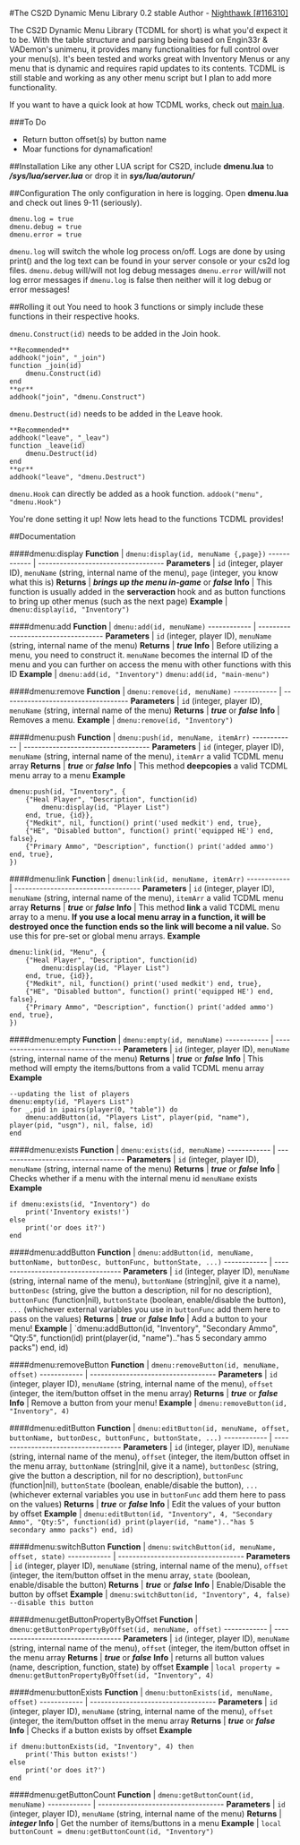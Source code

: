 #The CS2D Dynamic Menu Library 0.2 stable
Author - [Nighthawk [#116310]](http://unrealsoftware.de/profile.php?userid=116310)

The CS2D Dynamic Menu Library (TCDML for short) is what you'd expect it to be. With the table structure and parsing being based on Engin33r & VADemon's unimenu, it provides many functionalities for full control over your menu(s). It's been tested and works great with Inventory Menus or any menu that is dynamic and requires rapid updates to its contents.
TCDML is still stable and working as any other menu script but I plan to add more functionality. 

If you want to have a quick look at how TCDML works, check out [main.lua](main.lua).

###To Do
* Return button offset(s) by button name
* Moar functions for dynamafication!

##Installation
Like any other LUA script for CS2D, include **dmenu.lua** to ***/sys/lua/server.lua*** or drop it in ***sys/lua/autorun/***

##Configuration
The only configuration in here is logging. Open **dmenu.lua** and check out lines 9-11 (seriously).
```
dmenu.log = true
dmenu.debug = true
dmenu.error = true
```
`dmenu.log` will switch the whole log process on/off. Logs are done by using print() and the log text can be found in your server console or your cs2d log files.
`dmenu.debug` will/will not log debug messages
`dmenu.error` will/will not log error messages
if `dmenu.log` is false then neither will it log debug or error messages!

##Rolling it out
You need to hook 3 functions or simply include these functions in their respective hooks.

`dmenu.Construct(id)` needs to be added in the Join hook.
```
**Recommended**
addhook("join", "_join")
function _join(id)
	dmenu.Construct(id)
end
**or**
addhook("join", "dmenu.Construct")
```

`dmenu.Destruct(id)` needs to be added in the Leave hook.
```
**Recommended**
addhook("leave", "_leav")
function _leave(id)
	dmenu.Destruct(id)
end
**or**
addhook("leave", "dmenu.Destruct")
```

`dmenu.Hook` can directly be added as a hook function.
`addook("menu", "dmenu.Hook")`

You're done setting it up! Now lets head to the functions TCDML provides!


##Documentation

####dmenu:display
**Function** | `dmenu:display(id, menuName {,page})`
------------ | -----------------------------------
**Parameters** | `id` (integer, player ID), `menuName` (string, internal name of the menu), `page` (integer, you know what this is)
**Returns** | ***brings up the menu in-game*** or ***false***
**Info** | This function is usually added in the **serveraction** hook and as button functions to bring up other menus (such as the next page)
**Example** | `dmenu:display(id, "Inventory")`

####dmenu:add
**Function** | `dmenu:add(id, menuName)`
------------ | -----------------------------------
**Parameters** | `id` (integer, player ID), `menuName` (string, internal name of the menu)
**Returns** | ***true***
**Info** | Before utilizing a menu, you need to construct it. `menuName` becomes the internal ID of the menu and you can further on access the menu with other functions with this ID
**Example** | `dmenu:add(id, "Inventory")` `dmenu:add(id, "main-menu")`

####dmenu:remove
**Function** | `dmenu:remove(id, menuName)`
------------ | -----------------------------------
**Parameters** | `id` (integer, player ID), `menuName` (string, internal name of the menu)
**Returns** | ***true*** or ***false***
**Info** | Removes a menu.
**Example** | `dmenu:remove(id, "Inventory")`

####dmenu:push
**Function** | `dmenu:push(id, menuName, itemArr)`
------------ | -----------------------------------
**Parameters** | `id` (integer, player ID), `menuName` (string, internal name of the menu), `itemArr` a valid TCDML menu array
**Returns** | ***true*** or ***false***
**Info** | This method **deepcopies** a valid TCDML menu array to a menu
**Example**
``` 
dmenu:push(id, "Inventory", {
	{"Heal Player", "Description", function(id) 
		dmenu:display(id, "Player List")
	end, true, {id}},	
	{"Medkit", nil, function() print('used medkit') end, true},	
	{"HE", "Disabled button", function() print('equipped HE') end, false},	
	{"Primary Ammo", "Description", function() print('added ammo') end, true},	
})
```

####dmenu:link
**Function** | `dmenu:link(id, menuName, itemArr)`
------------ | -----------------------------------
**Parameters** | `id` (integer, player ID), `menuName` (string, internal name of the menu), `itemArr` a valid TCDML menu array
**Returns** | ***true*** or ***false***
**Info** | This method **link** a valid TCDML menu array to a menu. **If you use a local menu array in a function, it will be destroyed once the function ends so the link will become a nil value.** So use this for pre-set or global menu arrays.
**Example**
``` 
dmenu:link(id, "Menu", {
	{"Heal Player", "Description", function(id) 
		dmenu:display(id, "Player List")
	end, true, {id}},	
	{"Medkit", nil, function() print('used medkit') end, true},	
	{"HE", "Disabled button", function() print('equipped HE') end, false},	
	{"Primary Ammo", "Description", function() print('added ammo') end, true},
})
```

####dmenu:empty
**Function** | `dmenu:empty(id, menuName)`
------------ | -----------------------------------
**Parameters** | `id` (integer, player ID), `menuName` (string, internal name of the menu)
**Returns** | ***true*** or ***false***
**Info** | This method will empty the items/buttons from a valid TCDML menu array
**Example**
``` 
--updating the list of players
dmenu:empty(id, "Players List")
for _,pid in ipairs(player(0, "table")) do
	dmenu:addButton(id, "Players List", player(pid, "name"), player(pid, "usgn"), nil, false, id)
end
```

####dmenu:exists
**Function** | `dmenu:exists(id, menuName)`
------------ | -----------------------------------
**Parameters** | `id` (integer, player ID), `menuName` (string, internal name of the menu)
**Returns** | ***true*** or ***false***
**Info** | Checks whether if a menu with the internal menu id `menuName` exists
**Example**
``` 
if dmenu:exists(id, "Inventory") do
	print('Inventory exists!')
else
	print('or does it?')
end
```

####dmenu:addButton
**Function** | `dmenu:addButton(id, menuName, buttonName, buttonDesc, buttonFunc, buttonState, ...)`
------------ | -----------------------------------
**Parameters** | `id` (integer, player ID), `menuName` (string, internal name of the menu), `buttonName` (string|nil, give it a name), `buttonDesc` (string, give the button a description, nil for no description), `buttonFunc` (function|nil), `buttonState` (boolean, enable/disable the button), `...` (whichever external variables you use in `buttonFunc` add them here to pass on the values)
**Returns** | ***true*** or ***false***
**Info** | Add a button to your menu!
**Example** | `dmenu:addButton(id, "Inventory", "Secondary Ammo", "Qty:5", function(id) print(player(id, "name").."has 5 secondary ammo packs") end, id)

####dmenu:removeButton
**Function** | `dmenu:removeButton(id, menuName, offset)`
------------ | -----------------------------------
**Parameters** | `id` (integer, player ID), `menuName` (string, internal name of the menu), `offset` (integer, the item/button offset in the menu array)
**Returns** | ***true*** or ***false***
**Info** | Remove a button from your menu!
**Example** | `dmenu:removeButton(id, "Inventory", 4)`

####dmenu:editButton
**Function** | `dmenu:editButton(id, menuName, offset, buttonName, buttonDesc, buttonFunc, buttonState, ...)`
------------ | -----------------------------------
**Parameters** | `id` (integer, player ID), `menuName` (string, internal name of the menu), `offset` (integer, the item/button offset in the menu array, `buttonName` (string|nil, give it a name), `buttonDesc` (string, give the button a description, nil for no description), `buttonFunc` (function|nil), `buttonState` (boolean, enable/disable the button), `...` (whichever external variables you use in `buttonFunc` add them here to pass on the values)
**Returns** | ***true*** or ***false***
**Info** | Edit the values of your button by offset
**Example** | `dmenu:editButton(id, "Inventory", 4, "Secondary Ammo", "Qty:5", function(id) print(player(id, "name").."has 5 secondary ammo packs") end, id)`

####dmenu:switchButton
**Function** | `dmenu:switchButton(id, menuName, offset, state)`
------------ | -----------------------------------
**Parameters** | `id` (integer, player ID), `menuName` (string, internal name of the menu), `offset` (integer, the item/button offset in the menu array, `state` (boolean, enable/disable the button)
**Returns** | ***true*** or ***false***
**Info** | Enable/Disable the button by offset
**Example** | `dmenu:switchButton(id, "Inventory", 4, false) --disable this button`

####dmenu:getButtonPropertyByOffset
**Function** | `dmenu:getButtonPropertyByOffset(id, menuName, offset)`
------------ | -----------------------------------
**Parameters** | `id` (integer, player ID), `menuName` (string, internal name of the menu), `offset` (integer, the item/button offset in the menu array
**Returns** | ***true*** or ***false***
**Info** | returns all button values (name, description, function, state) by offset
**Example** | `local property = dmenu:getButtonPropertyByOffset(id, "Inventory", 4)`

####dmenu:buttonExists
**Function** | `dmenu:buttonExists(id, menuName, offset)`
------------ | -----------------------------------
**Parameters** | `id` (integer, player ID), `menuName` (string, internal name of the menu), `offset` (integer, the item/button offset in the menu array
**Returns** | ***true*** or ***false***
**Info** | Checks if a button exists by offset
**Example**
```
if dmenu:buttonExists(id, "Inventory", 4) then
	print('This button exists!')
else
	print('or does it?')
end
```

####dmenu:getButtonCount
**Function** | `dmenu:getButtonCount(id, menuName)`
------------ | -----------------------------------
**Parameters** | `id` (integer, player ID), `menuName` (string, internal name of the menu)
**Returns** | ***integer***
**Info** | Get the number of items/buttons in a menu
**Example** | `local buttonCount = dmenu:getButtonCount(id, "Inventory")`
